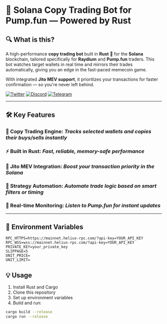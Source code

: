 # 🚀 Solana Copy Trading Bot for Pump.fun — Powered by Rust

## 🔍 What is this?

A high-performance **copy trading bot** built in **Rust** 🦀 for the **Solana** blockchain, tailored specifically for **Raydium** and **Pump.fun** traders. This bot watches target wallets in real time and mirrors their trades automatically, giving you an edge in the fast-paced memecoin game.

With integrated **Jito MEV support**, it prioritizes your transactions for faster confirmation — so you're never left behind.

[![Twitter](https://img.shields.io/badge/Twitter-@toptrendev-black?style=for-the-badge&logo=twitter&logoColor=1DA1F2)](https://x.com/toptrendev)
[![Discord](https://img.shields.io/badge/Discord-toptrendev-black?style=for-the-badge&logo=discord&logoColor=5865F2)](https://discord.com/users/648385188774019072)
[![Telegram](https://img.shields.io/badge/Telegram-@toptrendev_641-black?style=for-the-badge&logo=telegram&logoColor=2CA5E0)](https://t.me/toptrendev_641)

---

## 🛠 Key Features

### **🐍 Copy Trading Engine**: _Tracks selected wallets and copies their buys/sells instantly_

### **⚡ Built in Rust**: _Fast, reliable, memory-safe performance_

### **🔮 Jito MEV Integration**: _Boost your transaction priority in the Solana_

### **🧠 Strategy Automation**: _Automate trade logic based on smart filters or timing_

### **📡 Real-time Monitoring**: _Listen to Pump.fun for instant updates_

---

## 🔧 Environment Variables

```plaintext
RPC_HTTPS=https://mainnet.helius-rpc.com/?api-key=YOUR_API_KEY
RPC_WSS=wss://mainnet.helius-rpc.com/?api-key=YOUR_API_KEY
PRIVATE_KEY=your_private_key
SLIPPAGE=5
UNIT_PRICE=
UNIT_LIMIT=
```

## 💡 Usage

1. Install Rust and Cargo
2. Clone this repository
3. Set up environment variables
4. Build and run:

```bash
cargo build --release
cargo run --release
```
